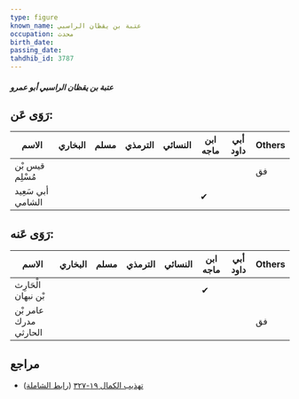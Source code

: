 ```yaml
---
type: figure
known_name: عتبة بن يقظان الراسبي
occupation: محدث
birth_date:
passing_date:
tahdhib_id: 3787
---
```

##### عتبة بن يقظان الراسبي أبو عمرو

## رَوَى عَن:
| الاسم             | البخاري | مسلم | الترمذي | النسائي | ابن ماجه | أبي داود | Others |
| ----------------- | ------- | ---- | ------- | ------- | -------- | -------- | ------ |
| قيس بْن مُسْلِم   |         |      |         |         |          |          | فق     |
| أبي سَعِيد الشامي |         |      |         |         | ✔        |          |        |
## رَوَى عَنه:
| الاسم                 | البخاري | مسلم | الترمذي | النسائي | ابن ماجه | أبي داود | Others |
| --------------------- | ------- | ---- | ------- | ------- | -------- | -------- | ------ |
| الْحَارِث بْن نبهان   |         |      |         |         | ✔        |          |        |
| عامر بْن مدرك الحارثي |         |      |         |         |          |          | فق     |
## مراجع
- [تهذيب الكمال ١٩-٣٢٧](obsidian://open?vault=Tahdhib-al-Kamal&file=Figures/٣٧٨٧-عتبة%20بن%20يقظان%20الراسبي%20أبو%20عمرو) ([رابط الشاملة](https://shamela.ws/book/3722/9901))
